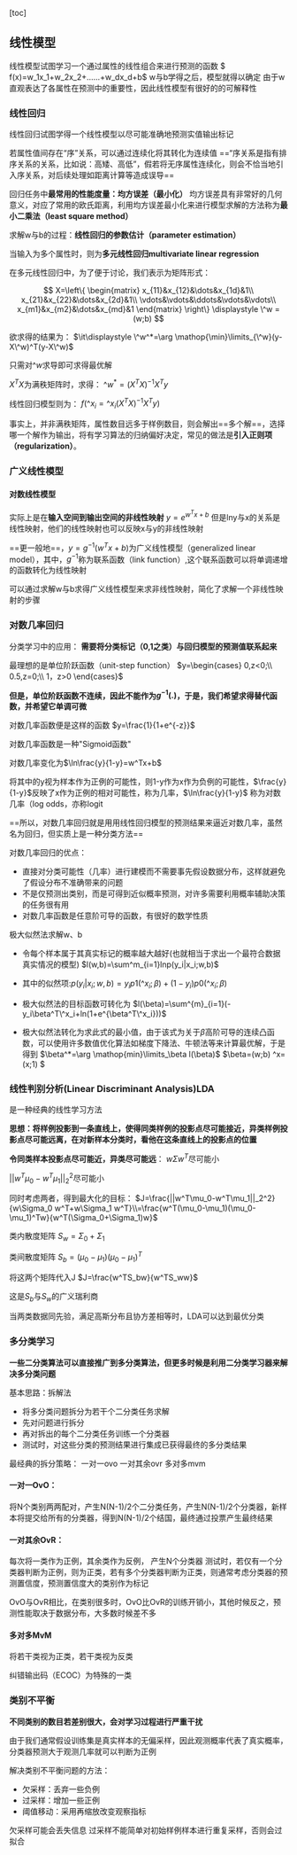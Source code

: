 [toc]
## 线性模型
线性模型试图学习一个通过属性的线性组合来进行预测的函数
$ f(x)=w_1x_1+w_2x_2+……+w_dx_d+b$
w与b学得之后，模型就得以确定
由于w直观表达了各属性在预测中的重要性，因此线性模型有很好的的可解释性

### 线性回归
线性回归试图学得一个线性模型以尽可能准确地预测实值输出标记

若属性值间存在“序”关系，可以通过连续化将其转化为连续值
==“序关系是指有排序关系的关系，比如说：高矮、高低”，假若将无序属性连续化，则会不恰当地引入序关系，对后续处理如距离计算等造成误导==

回归任务中**最常用的性能度量：均方误差（最小化）**
均方误差具有非常好的几何意义，对应了常用的欧氏距离，利用均方误差最小化来进行模型求解的方法称为**最小二乘法（least square method）**

求解w与b的过程：**线性回归的参数估计（parameter estimation）**

当输入为多个属性时，则为**多元线性回归multivariate linear regression**


在多元线性回归中，为了便于讨论，我们表示为矩阵形式：

$$
X=\left\{
\begin{matrix}
x_{11}&x_{12}&\dots&x_{1d}&1\\
x_{21}&x_{22}&\dots&x_{2d}&1\\
\vdots&\vdots&\ddots&\vdots&\vdots\\ 
x_{m1}&x_{m2}&\dots&x_{md}&1
\end{matrix}
\right\}
\displaystyle \^w =(w;b)
$$

欲求得的结果为：
$\it\displaystyle \^w^*=\arg \mathop{\min}\limits_{\^w}(y-X\^w)^T(y-X\^w)$

只需对$\^w$求导即可求得最优解

$X^TX$为满秩矩阵时，求得：
$\^w^*=(X^TX)^{-1}X^Ty$

线性回归模型则为：
$f(\^x_i=\^x_i(X^TX)^{-1}X^Ty)$

事实上，并非满秩矩阵，属性数目远多于样例数目，则会解出==多个解==，选择哪一个解作为输出，将有学习算法的归纳偏好决定，常见的做法是**引入正则项（regularization）**。

### 广义线性模型

#### 对数线性模型
实际上是在**输入空间到输出空间的非线性映射**
$y=e^{w^Tx+b}$
但是lny与x的关系是线性映射，他们的线性映射也可以反映x与y的非线性映射

==更一般地==，$y=g^{-1}(w^Tx+b)$为广义线性模型（generalized linear model），其中，$g^{-1}$称为联系函数（link function）,这个联系函数可以将单调递增的函数转化为线性映射

可以通过求解w与b求得广义线性模型来求非线性映射，简化了求解一个非线性映射的步骤

### 对数几率回归
分类学习中的应用：
**需要将分类标记（0,1之类）与回归模型的预测值联系起来**

最理想的是单位阶跃函数（unit-step function）
$y=\begin{cases}
0,z<0;\\
0.5,z=0;\\
1，z>0
\end{cases}$

**但是，单位阶跃函数不连续，因此不能作为$g^{-1}(.)$，于是，我们希望求得替代函数，并希望它单调可微**

对数几率函数便是这样的函数
$y=\frac{1}{1+e^{-z}}$

对数几率函数是一种"Sigmoid函数"

对数几率变化为$\ln\frac{y}{1-y}=w^Tx+b$

将其中的y视为样本作为正例的可能性，则1-y作为x作为负例的可能性，$\frac{y}{1-y}$反映了x作为正例的相对可能性，称为几率，$\ln\frac{y}{1-y}$
称为对数几率（log odds，亦称logit

==所以，对数几率回归就是用用线性回归模型的预测结果来逼近对数几率，虽然名为回归，但实质上是一种分类方法==

对数几率回归的优点：
- 直接对分类可能性（几率）进行建模而不需要事先假设数据分布，这样就避免了假设分布不准确带来的问题
- 不是仅预测出类别，而是可得到近似概率预测，对许多需要利用概率辅助决策的任务很有用
- 对数几率函数是任意阶可导的函数，有很好的数学性质


极大似然法求解w、b
- 令每个样本属于其真实标记的概率越大越好(也就相当于求出一个最符合数据真实情况的模型)
$l(w,b)=\sum^m_{i=1}lnp(y_i|x_i;w,b)$

- 其中的似然项:$p(y_i|x_i;w,b)=y_ip1(\^x_i;\beta)+(1-y_i)p0(\^x_i;\beta)$

- 极大似然法的目标函数可转化为
$l(\beta)=\sum^{m}_{i=1}(-y_i\beta^T\^x_i+ln(1+e^{\beta^T\^x_i}))$

- 极大似然法转化为求此式的最小值，由于该式为关于$\beta$高阶可导的连续凸函数，可以使用许多数值优化算法如梯度下降法、牛顿法等来计算最优解，于是得到
$\beta^*=\arg \mathop{min}\limits_\beta l(\beta)$
$\beta=(w;b)
\^x=(x;1)
$

### 线性判别分析(Linear Discriminant Analysis)LDA
是一种经典的线性学习方法

**思想：将样例投影到一条直线上，使得同类样例的投影点尽可能接近，异类样例投影点尽可能远离，在对新样本分类时，看他在这条直线上的投影点的位置**

**令同类样本投影点尽可能近，异类尽可能远**：
$w\Sigma w^T$尽可能小

$||w^T\mu_0-w^T\mu_1||^2_2$尽可能小

同时考虑两者，得到最大化的目标：
$J=\frac{||w^T\mu_0-w^T\mu_1||_2^2}{w\Sigma_0 w^T+w\Sigma_1 w^T}\\=\frac{w^T(\mu_0-\mu_1)(\mu_0-\mu_1)^Tw}{w^T(\Sigma_0+\Sigma_1)w}$

类内散度矩阵
$S_w=\Sigma_0+\Sigma_1$

类间散度矩阵
$S_b=(\mu_0-\mu_1)(\mu_0-\mu_1)^T$

将这两个矩阵代入J
$J=\frac{w^TS_bw}{w^TS_ww}$

这是$S_b$与$S_w$的广义瑞利商

当两类数据同先验，满足高斯分布且协方差相等时，LDA可以达到最优分类
### 多分类学习
**一些二分类算法可以直接推广到多分类算法，但更多时候是利用二分类学习器来解决多分类问题**

基本思路：拆解法

- 将多分类问题拆分为若干个二分类任务求解
- 先对问题进行拆分
- 再对拆出的每个二分类任务训练一个分类器
- 测试时，对这些分类的预测结果进行集成已获得最终的多分类结果

最经典的拆分策略：
一对一ovo
一对其余ovr
多对多mvm

#### 一对一OvO：
将N个类别两两配对，产生N(N-1)/2个二分类任务，产生N(N-1)/2个分类器，新样本将提交给所有的分类器，得到N(N-1)/2个结国，最终通过投票产生最终结果

#### 一对其余OvR：
每次将一类作为正例，其余类作为反例，
产生N个分类器
测试时，若仅有一个分类器判断为正例，则为正类，若有多个分类器判断为正类，则通常考虑分类器的预测置信度，预测置信度大的类别作为标记

OvO与OvR相比，在类别很多时，OvO比OvR的训练开销小，其他时候反之，预测性能取决于数据分布，大多数时候差不多
#### 多对多MvM
将若干类视为正类，若干类视为反类

纠错输出码（ECOC）为特殊的一类

### 类别不平衡
**不同类别的数目若差别很大，会对学习过程进行严重干扰**

由于我们通常假设训练集是真实样本的无偏采样，因此观测概率代表了真实概率，分类器预测大于观测几率就可以判断为正例

解决类别不平衡问题的方法：
- 欠采样：丢弃一些负例
- 过采样：增加一些正例
- 阈值移动：采用再缩放改变观察指标

欠采样可能会丢失信息
过采样不能简单对初始样例样本进行重复采样，否则会过拟合